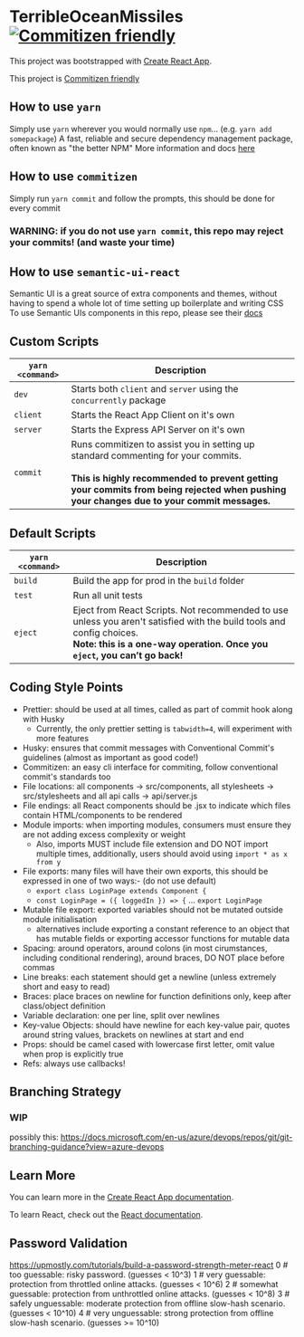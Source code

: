 # TerribleOceanMissiles [![Commitizen friendly](https://img.shields.io/badge/commitizen-friendly-brightgreen.svg)](http://commitizen.github.io/cz-cli/)
This project was bootstrapped with [Create React App](https://github.com/facebook/create-react-app).

This project is [Commitizen friendly](http://commitizen.github.io/cz-cli/)

## How to use `yarn`
Simply use `yarn` wherever you would normally use `npm`... (e.g. `yarn add somepackage`)
A fast, reliable and secure dependency management package, often known as "the better NPM"
More information and docs [here](https://yarnpkg.com/lang/en/)

## How to use `commitizen`
Simply run `yarn commit` and follow the prompts, this should be done for every commit
### WARNING: if you do not use `yarn commit`, this repo may reject your commits! (and waste your time)

## How to use `semantic-ui-react`
Semantic UI is a great source of extra components and themes, without having to spend a whole lot of time setting up boilerplate and writing CSS
To use Semantic UIs components in this repo, please see their [docs](https://react.semantic-ui.com)

## Custom Scripts
|`yarn <command>`|Description|
|----------------|-----------|
|`dev`|Starts both `client` and `server` using the `concurrently` package|
|`client`|Starts the React App Client on it's own| 
|`server`|Starts the Express API Server on it's own|
|`commit`|Runs commitizen to assist you in setting up standard commenting for your commits.<br><br>**This is highly recommended to prevent getting your commits from being rejected when pushing your changes due to your commit messages.**|

## Default Scripts
|`yarn <command>`|Description|
|----------------|-----------|
|`build`|Build the app for prod in the `build` folder|
|`test`|Run all unit tests|
|`eject`|Eject from React Scripts. Not recommended to use unless you aren't satisfied with the build tools and config choices.<br>**Note: this is a one-way operation. Once you `eject`, you can’t go back!**|

## Coding Style Points
- Prettier: should be used at all times, called as part of commit hook along with Husky
    - Currently, the only prettier setting is `tabwidth=4`, will experiment with more features
- Husky: ensures that commit messages with Conventional Commit's guidelines (almost as important as good code!)
- Commitizen: an easy cli interface for commiting, follow conventional commit's standards too
- File locations: all components -> src/components, all stylesheets -> src/stylesheets and all api calls -> api/server.js
- File endings: all React components should be .jsx to indicate which files contain HTML/components to be rendered
- Module imports: when importing modules, consumers must ensure they are not adding excess complexity or weight
    - Also, imports MUST include file extension and DO NOT import multiple times, additionally, users should avoid using `import * as x from y`
- File exports: many files will have their own exports, this should be expressed in one of two ways:- (do not use default)
    - `export class LoginPage extends Component {`
    - `const LoginPage = ({ loggedIn }) => {` ... `export LoginPage`
- Mutable file export: exported variables should not be mutated outside module initialisation
    - alternatives include exporting a constant reference to an object that has mutable fields or exporting accessor functions for mutable data
- Spacing: around operators, around colons (in most cirumstances, including conditional rendering), around braces, DO NOT place before commas
- Line breaks: each statement should get a newline (unless extremely short and easy to read)
- Braces: place braces on newline for function definitions only, keep after class/object definition
- Variable declaration: one per line, split over newlines
- Key-value Objects: should have newline for each key-value pair, quotes around string values, brackets on newlines at start and end
- Props: should be camel cased with lowercase first letter, omit value when prop is explicitly true
- Refs: always use callbacks!

## Branching Strategy
### WIP
possibly this: https://docs.microsoft.com/en-us/azure/devops/repos/git/git-branching-guidance?view=azure-devops

## Learn More

You can learn more in the [Create React App documentation](https://facebook.github.io/create-react-app/docs/getting-started).

To learn React, check out the [React documentation](https://reactjs.org/).

## Password Validation 
https://upmostly.com/tutorials/build-a-password-strength-meter-react
  0 # too guessable: risky password. (guesses < 10^3)
  1 # very guessable: protection from throttled online attacks. (guesses < 10^6)
  2 # somewhat guessable: protection from unthrottled online attacks. (guesses < 10^8)
  3 # safely unguessable: moderate protection from offline slow-hash scenario. (guesses < 10^10)
  4 # very unguessable: strong protection from offline slow-hash scenario. (guesses >= 10^10)